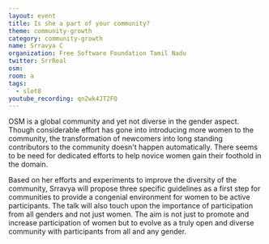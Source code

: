 ```yaml
---
layout: event
title: Is she a part of your community?
theme: community-growth
category: community-growth
name: Srravya C
organization: Free Software Foundation Tamil Nadu
twitter: SrrReal
osm:
room: a
tags:
  - slot8
youtube_recording: qn2wk4JT2FQ
---
```

OSM is a global community and yet not diverse in the gender aspect. Though considerable effort has gone into introducing more women to the community, the transformation of newcomers into long standing contributors to the community doesn't happen automatically. There seems to be need for dedicated efforts to help novice women gain their foothold in the domain.

Based on her efforts and experiments to improve the diversity of the community, Srravya will propose three specific guidelines as a first step for communities to provide a congenial environment for women to be active participants. The talk will also touch upon the importance of participation from all genders and not just women. The aim is not just to promote and increase participation of women but to evolve as a truly open and diverse community with participants from all and any gender.
